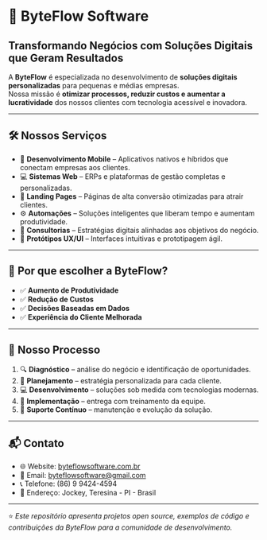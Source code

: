 # 🚀 ByteFlow Software  

## Transformando Negócios com Soluções Digitais que Geram Resultados  

A **ByteFlow** é especializada no desenvolvimento de **soluções digitais personalizadas** para pequenas e médias empresas.  
Nossa missão é **otimizar processos, reduzir custos e aumentar a lucratividade** dos nossos clientes com tecnologia acessível e inovadora.  

---

## 🛠️ Nossos Serviços  

- 📱 **Desenvolvimento Mobile** – Aplicativos nativos e híbridos que conectam empresas aos clientes.  
- 💻 **Sistemas Web** – ERPs e plataformas de gestão completas e personalizadas.  
- 🎯 **Landing Pages** – Páginas de alta conversão otimizadas para atrair clientes.  
- ⚙️ **Automações** – Soluções inteligentes que liberam tempo e aumentam produtividade.  
- 🧭 **Consultorias** – Estratégias digitais alinhadas aos objetivos do negócio.  
- 🎨 **Protótipos UX/UI** – Interfaces intuitivas e prototipagem ágil.  

---

## 🌟 Por que escolher a ByteFlow?  

- ✅ **Aumento de Produtividade**  
- ✅ **Redução de Custos**  
- ✅ **Decisões Baseadas em Dados**  
- ✅ **Experiência do Cliente Melhorada**  

---

## 📌 Nosso Processo  

1. 🔍 **Diagnóstico** – análise do negócio e identificação de oportunidades.  
2. 📝 **Planejamento** – estratégia personalizada para cada cliente.  
3. 💻 **Desenvolvimento** – soluções sob medida com tecnologias modernas.  
4. 🚀 **Implementação** – entrega com treinamento da equipe.  
5. 🔧 **Suporte Contínuo** – manutenção e evolução da solução.  

---

## 📬 Contato  

- 🌐 Website: [byteflowsoftware.com.br](https://byteflowsoftware.com.br)  
- 📧 Email: byteflowsoftware@gmail.com  
- 📞 Telefone: (86) 9 9424-4594  
- 📍 Endereço: Jockey, Teresina - PI - Brasil  

---

⭐ *Este repositório apresenta projetos open source, exemplos de código e contribuições da ByteFlow para a comunidade de desenvolvimento.*  
